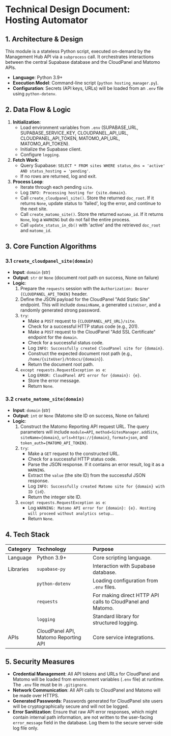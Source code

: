 # Technical Design Document: Hosting Automator

## 1. Architecture & Design

This module is a stateless Python script, executed on-demand by the Management Hub API via a `subprocess` call. It orchestrates interactions between the central Supabase database and the CloudPanel and Matomo APIs.

*   **Language**: Python 3.9+
*   **Execution Model**: Command-line script (`python hosting_manager.py`).
*   **Configuration**: Secrets (API keys, URLs) will be loaded from an `.env` file using `python-dotenv`.

## 2. Data Flow & Logic

1.  **Initialization**:
    *   Load environment variables from `.env` (SUPABASE_URL, SUPABASE_SERVICE_KEY, CLOUDPANEL_API_URL, CLOUDPANEL_API_TOKEN, MATOMO_API_URL, MATOMO_API_TOKEN).
    *   Initialize the Supabase client.
    *   Configure `logging`.
2.  **Fetch Work**:
    *   Query Supabase: `SELECT * FROM sites WHERE status_dns = 'active' AND status_hosting = 'pending'`.
    *   If no rows are returned, log and exit.
3.  **Process Loop**:
    *   Iterate through each pending `site`.
    *   Log `INFO: Processing hosting for {site.domain}`.
    *   Call `create_cloudpanel_site()`. Store the returned `doc_root`. If it returns `None`, update status to 'failed', log the error, and continue to the next site.
    *   Call `create_matomo_site()`. Store the returned `matomo_id`. If it returns `None`, log a `WARNING` but do not fail the entire process.
    *   Call `update_status_in_db()` with 'active' and the retrieved `doc_root` and `matomo_id`.

## 3. Core Function Algorithms

### 3.1 `create_cloudpanel_site(domain)`

*   **Input**: `domain` (str)
*   **Output**: `str` or `None` (document root path on success, None on failure)
*   **Logic**:
    1.  Prepare the `requests` session with the `Authorization: Bearer {CLOUDPANEL_API_TOKEN}` header.
    2.  Define the JSON payload for the CloudPanel "Add Static Site" endpoint. This will include `domainName`, a generated `siteUser`, and a randomly generated strong password.
    3.  `try`:
        *   Make a `POST` request to `{CLOUDPANEL_API_URL}/site`.
        *   Check for a successful HTTP status code (e.g., 201).
        *   Make a `POST` request to the CloudPanel "Add SSL Certificate" endpoint for the `domain`.
        *   Check for a successful status code.
        *   Log `INFO: Successfully created CloudPanel site for {domain}`.
        *   Construct the expected document root path (e.g., `/home/{siteUser}/htdocs/{domain}`).
        *   Return the document root path.
    4.  `except requests.RequestException as e`:
        *   Log `ERROR: CloudPanel API error for {domain}: {e}`.
        *   Store the error message.
        *   Return `None`.

### 3.2 `create_matomo_site(domain)`

*   **Input**: `domain` (str)
*   **Output**: `int` or `None` (Matomo site ID on success, None on failure)
*   **Logic**:
    1.  Construct the Matomo Reporting API request URL. The query parameters will include `module=API`, `method=SitesManager.addSite`, `siteName={domain}`, `urls=https://{domain}`, `format=json`, and `token_auth={MATOMO_API_TOKEN}`.
    2.  `try`:
        *   Make a `GET` request to the constructed URL.
        *   Check for a successful HTTP status code.
        *   Parse the JSON response. If it contains an error result, log it as a `WARNING`.
        *   Extract the `value` (the site ID) from the successful JSON response.
        *   Log `INFO: Successfully created Matomo site for {domain} with ID {id}`.
        *   Return the integer site ID.
    3.  `except requests.RequestException as e`:
        *   Log `WARNING: Matomo API error for {domain}: {e}. Hosting will proceed without analytics setup.`.
        *   Return `None`.

## 4. Tech Stack

| Category | Technology | Purpose |
| :--- | :--- | :--- |
| Language | Python 3.9+ | Core scripting language. |
| Libraries | `supabase-py` | Interaction with Supabase database. |
| | `python-dotenv` | Loading configuration from `.env` files. |
| | `requests` | For making direct HTTP API calls to CloudPanel and Matomo. |
| | `logging` | Standard library for structured logging. |
| APIs | CloudPanel API, Matomo Reporting API | Core service integrations. |

## 5. Security Measures

*   **Credential Management**: All API tokens and URLs for CloudPanel and Matomo will be loaded from environment variables (`.env` file) at runtime. The `.env` file must be in `.gitignore`.
*   **Network Communication**: All API calls to CloudPanel and Matomo will be made over HTTPS.
*   **Generated Passwords**: Passwords generated for CloudPanel site users will be cryptographically secure and will not be logged.
*   **Error Sanitization**: Ensure that raw API error responses, which might contain internal path information, are not written to the user-facing `error_message` field in the database. Log them to the secure server-side log file only.